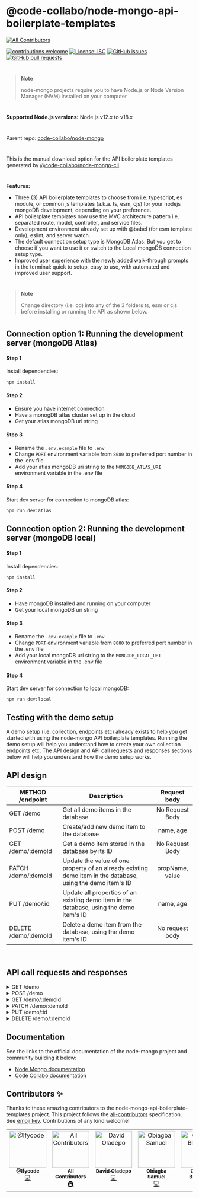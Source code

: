 # @code-collabo/node-mongo-api-boilerplate-templates

<!-- ALL-CONTRIBUTORS-BADGE:START - Do not remove or modify this section -->
[![All Contributors](https://img.shields.io/badge/all_contributors-5-orange.svg?style=flat-square)](#contributors-)
<!-- ALL-CONTRIBUTORS-BADGE:END -->

[![contributions welcome](https://img.shields.io/badge/contributions-welcome-brightgreen.svg?style=flat)](https://code-collabo.gitbook.io/node-mongo-v2.0.0/contribution-guide/node-mongo) [![License: ISC](https://img.shields.io/badge/License-ISC-blue.svg)](https://github.com/code-collabo/node-mongo-api-boilerplate-templates/blob/develop/LICENSE) [![GitHub issues](https://img.shields.io/github/issues/code-collabo/node-mongo?color=red)](https://github.com/code-collabo/node-mongo/issues) [![GitHub pull requests](https://img.shields.io/github/issues-pr/code-collabo/node-mongo-api-boilerplate-templates?color=goldenrod)](https://github.com/code-collabo/node-mongo-api-boilerplate-templates/pulls)

#

> **Note** 
> 
> node-mongo projects require you to have Node.js or Node Version Manager (NVM) installed on your computer 


#

**Supported Node.js versions:** Node.js v12.x to v18.x

#

Parent repo: [code-collabo/node-mongo](https://github.com/code-collabo/node-mongo)

#

This is the manual download option for the API boilerplate templates generated by [@code-collabo/node-mongo-cli](https://github.com/code-collabo/node-mongo-cli). 

#
**Features:**
* Three (3) API boilerplate templates to choose from i.e. typescript, es module, or common js templates (a.k.a. ts, esm, cjs) for your nodejs mongoDB development, depending on your preference.
* API boilerplate templates now use the MVC architecture pattern i.e. separated route, model, controller, and service files.
* Development environment already set up with @babel (for esm template only), eslint, and server watch.
* The default connection setup type is MongoDB Atlas. But you get to choose if you want to use it or switch to the Local mongoDB connection setup type.
* Improved user experience with the newly added walk-through prompts in the terminal: quick to setup, easy to use, with automated and improved user support.

#

> **Note** 
> 
> Change directory (i.e. cd) into any of the 3 folders ts, esm or cjs before installing or running the API as shown below.

#

## Connection option 1: Running the development server (mongoDB Atlas)
#### Step 1 
Install dependencies:
````
npm install
````

#### Step 2
- Ensure you have internet connection
- Have a monogDB atlas cluster set up in the cloud
- Get your atlas mongoDB uri string

#### Step 3
- Rename the `.env.example` file to `.env`
- Change `PORT` environment variable from `8080` to preferred port number in the .env file
- Add your atlas mongoDB uri string to the `MONGODB_ATLAS_URI` environment variable in the .env file

#### Step 4
Start dev server for connection to mongoDB atlas:
````
npm run dev:atlas
````


## Connection option 2: Running the development server (mongoDB local)
#### Step 1 
Install dependencies:
````
npm install
````

#### Step 2
- Have mongoDB installed and running on your computer
- Get your local mongoDB uri string

#### Step 3
- Rename the `.env.example` file to `.env`
- Change `PORT` environment variable from `8080` to preferred port number in the .env file
- Add your local mongoDB uri string to the `MONGODB_LOCAL_URI` environment variable in the .env file

#### Step 4
Start dev server for connection to local mongoDB:
````
npm run dev:local
````

## Testing with the demo setup
A demo setup (i.e. collection, endpoints etc) already exists to help you get started with using the node-mongo API boilerplate templates. Running the demo setup will help you understand how to create your own collection endpoints etc. The API design and API call requests and responses sections below will help you understand how the demo setup works.

## API design

|METHOD /endpoint|Description|Request body|
|--|--|:--:|
|GET /demo|Get all demo items in the database| No Request Body |
|POST /demo|Create/add new demo item to the database|name, age|
|GET /demo/:demoId|Get a demo item stored in the database by its ID|No Request Body|
|PATCH /demo/:demoId|Update the value of one property of an already existing demo item in the database, using the demo item's ID|propName, value|
|PUT /demo/:id|Update all properties of an existing demo item in the database, using the demo item's ID|name, age|
|DELETE /demo/:demoId|Delete a demo item from the database, using the demo item's ID|No request body|
<br/>

## API call requests and responses

<details>
<summary>GET /demo</summary>
<br/>
    <b>Request body (sample format)</b>
    <br/><br/>
<pre>
No request body
</pre>
<br/>
     <b>Successful response (sample format)</b>
    <br/><br/>
<pre>
{
    "count": number,
    "items": [
        {
            "_id": "string",
            "name": "string",
            "age": number,
            "request": {
                "type": "string",
                "url": "string"
            }
        },
        // etc.
    ]
}
</pre>
</details>



<details>
<summary>POST /demo</summary>
<br/>
    <b>Request body (sample format)</b>
    <br/><br/>
<pre>
{
    "name": "string",
    "age": number
}
</pre>
<br/>
     <b>Successful response (sample format)</b>
    <br/><br/>
<pre>
{
    "message": "string",
    "newItem": {
        "_id": "string",
        "name": "string",
        "age": number,
        "request": {
            "type": "string",
            "url": "string"
        }
    }
}
</pre>
</details>



<details>
<summary>GET /demo/:demoId</summary>
<br/>
    <b>Request body (sample format)</b>
    <br/><br/>
<pre>
No request body
</pre>
<br/>
     <b>Successful response (sample format)</b>
    <br/><br/>
<pre>
{
    "_id": "string",
    "name": "string",
    "age": number,
    "request": {
        "type": "string",
        "description": "string",
        "url": "string"
    }
}
</pre>
</details>



<details>
<summary>PATCH /demo/:demoId</summary>
<br/>
    <b>Request body (sample format)</b>
    <br/><br/>
<pre>
[
    { "propName": "string", "value": "string" or number }
]
</pre>
i.e. propName can be string "name" or "age". Value is a string when name is the propName, while value is a number when age is the propName.
<br/>
<br/>
     <b>Successful response (sample format)</b>
    <br/><br/>
<pre>
{
    "message": "string",
    "request": {
        "type": "string",
        "description": "string",
        "url": "string"
    }
}
</pre>
</details>



<details>
<summary>PUT /demo/:id</summary>
<br/>
    <b>Request body (sample format)</b>
    <br/><br/>
<pre>
{
    "name": "string",
    "age": number
}
</pre>
<br/>
     <b>Successful response (sample format)</b>
    <br/><br/>
<pre>
{
    "message": "string",
    "request": {
        "type": "string",
        "description": "string",
        "url": "string"
    }
}
</pre>
</details>



<details>
<summary>DELETE /demo/:demoId</summary>
<br/>
    <b>Request body (sample format)</b>
    <br/><br/>
<pre>
No request body
</pre>
<br/>
     <b>Successful response (sample format)</b>
    <br/><br/>
<pre>
{
    "message": "string",
    "request": {
        "type": "string",
        "description": "string",
        "url": "string",
        "body": {
            "name": "string",
            "age": "string"
        }
    }
}
</pre>
</details>

## Documentation
See the links to the official documentation of the node-mongo project and community building it below:
- [Node Mongo documentation](https://code-collabo.gitbook.io/node-mongo-v2.0.0)
- [Code Collabo documentation](https://code-collabo.gitbook.io/community-doc-v1.0.0)

## Contributors ✨

Thanks to these amazing contributors to the node-mongo-api-boilerplate-templates project. This project follows the [all-contributors](https://github.com/all-contributors/all-contributors) specification. See [emoji key](https://allcontributors.org/docs/en/emoji-key). Contributions of any kind welcome!

<!-- ALL-CONTRIBUTORS-LIST:START - Do not remove or modify this section -->
<!-- prettier-ignore-start -->
<!-- markdownlint-disable -->
<table>
  <tbody>
    <tr>
      <td align="center" valign="top" width="16.66%"><a href="https://github.com/Ifycode"><img src="https://avatars.githubusercontent.com/u/45185388?v=4?s=100" width="100px;" alt="@Ifycode"/><br /><sub><b>@Ifycode</b></sub></a><br /><a href="https://github.com/code-collabo/node-mongo-api-boilerplate-templates/commits?author=Ifycode" title="Code">💻</a></td>
      <td align="center" valign="top" width="16.66%"><a href="https://allcontributors.org"><img src="https://avatars.githubusercontent.com/u/46410174?v=4?s=100" width="100px;" alt="All Contributors"/><br /><sub><b>All Contributors</b></sub></a><br /><a href="#infra-all-contributors" title="Infrastructure (Hosting, Build-Tools, etc)">🚇</a></td>
      <td align="center" valign="top" width="16.66%"><a href="https://github.com/Dkingofcode"><img src="https://avatars.githubusercontent.com/u/91491738?v=4?s=100" width="100px;" alt="David Oladepo"/><br /><sub><b>David Oladepo</b></sub></a><br /><a href="https://github.com/code-collabo/node-mongo-api-boilerplate-templates/commits?author=Dkingofcode" title="Code">💻</a></td>
      <td align="center" valign="top" width="16.66%"><a href="https://github.com/samuko-things"><img src="https://avatars.githubusercontent.com/u/75276934?v=4?s=100" width="100px;" alt="Obiagba Samuel"/><br /><sub><b>Obiagba Samuel</b></sub></a><br /><a href="https://github.com/code-collabo/node-mongo-api-boilerplate-templates/commits?author=samuko-things" title="Code">💻</a></td>
      <td align="center" valign="top" width="16.66%"><a href="https://www.blessingolaleye.xyz/"><img src="https://avatars.githubusercontent.com/u/70102539?v=4?s=100" width="100px;" alt="Olaleye Blessing"/><br /><sub><b>Olaleye Blessing</b></sub></a><br /><a href="https://github.com/code-collabo/node-mongo-api-boilerplate-templates/commits?author=Olaleye-Blessing" title="Documentation">📖</a></td>
    </tr>
  </tbody>
</table>

<!-- markdownlint-restore -->
<!-- prettier-ignore-end -->

<!-- ALL-CONTRIBUTORS-LIST:END -->
